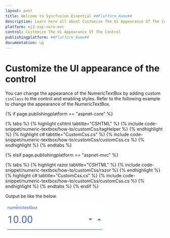 ```yaml
---
layout: post
title: Welcome to Syncfusion Essential ##Platform_Name##
description: Learn here all about Customize The Ui Appearance Of The Control of Syncfusion Essential ##Platform_Name## widgets based on HTML5 and jQuery.
platform: ej2-asp-core-mvc
control: Customize The Ui Appearance Of The Control
publishingplatform: ##Platform_Name##
documentation: ug
---
```


# Customize the UI appearance of the control

You can change the appearance of the NumericTextBox by adding custom `cssClass` to the control and enabling styles. Refer to the following example to change the appearance of the NumericTextBox.

{% if page.publishingplatform == "aspnet-core" %}

{% tabs %}
{% highlight cshtml tabtitle="CSHTML" %}
{% include code-snippet/numeric-textbox/how-to/customCss/tagHelper %}
{% endhighlight %}
{% highlight c# tabtitle="CustomCss.cs" %}
{% include code-snippet/numeric-textbox/how-to/customCss/customCss.cs %}
{% endhighlight %}
{% endtabs %}

{% elsif page.publishingplatform == "aspnet-mvc" %}

{% tabs %}
{% highlight razor tabtitle="CSHTML" %}
{% include code-snippet/numeric-textbox/how-to/customCss/razor %}
{% endhighlight %}
{% highlight c# tabtitle="CustomCss.cs" %}
{% include code-snippet/numeric-textbox/how-to/customCss/customCss.cs %}
{% endhighlight %}
{% endtabs %}
{% endif %}



Output be like the below.

![NumericTextBox Sample](../images/appearance.png)